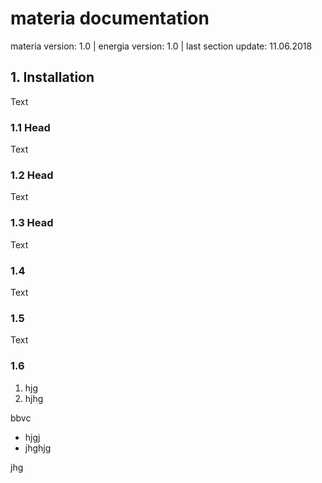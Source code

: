 # materia documentation

materia version: 1.0 | energia version: 1.0 | last section update: 11.06.2018

## 1. Installation

Text

### 1.1 Head

Text

### 1.2 Head

Text

### 1.3 Head

Text

### 1.4

Text

### 1.5

Text

### 1.6

1. hjg
2. hjhg

bbvc

- hjgj
- jhghjg

jhg

